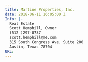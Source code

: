 ```yaml
---
title: Martine Properties, Inc.
date: 2018-06-11 16:05:00 Z
Info: |-
  Real Estate
  Scott Hemphill, Owner
  (512 )297-0737
  scott.hemphill@me.com
  315 South Congress Ave. Suite 200
  Austin, Texas 78704
URL: 
---
```


